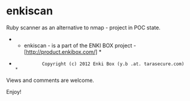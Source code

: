 enkiscan
========

Ruby scanner as an alternative to nmap - project in POC state.

* - enkiscan - is a part of the ENKI BOX project - [http://product.enkibox.com/]  *
*               Copyright (c) 2012 Enki Box (y.b .at. tarasecure.com)             *

Views and comments are welcome.

Enjoy!
